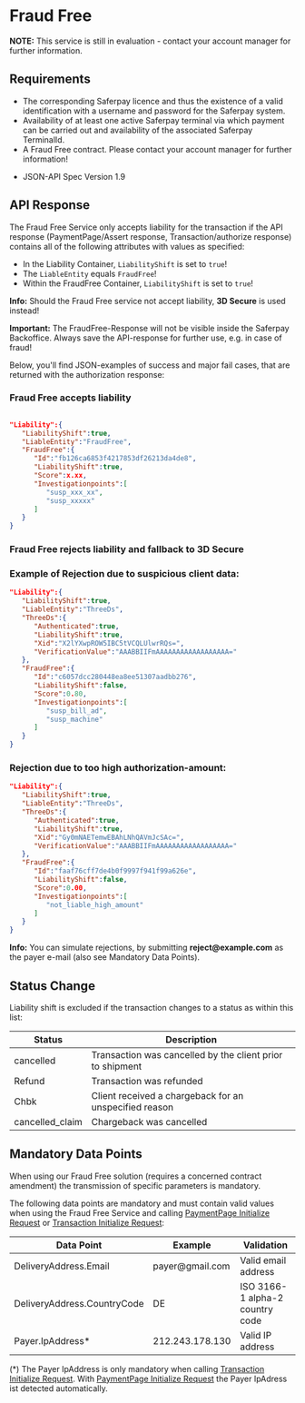 # Fraud Free

<div class="warning">
  <p><strong>NOTE:</strong> This service is still in evaluation - contact your account manager for further information.</p>
</div>

## <a name="ff-req"></a> Requirements

* The corresponding Saferpay licence and thus the existence of a valid identification with a username and password for the Saferpay system.
* Availability of at least one active Saferpay terminal via which payment can be carried out and availability of the associated Saferpay TerminalId.
* A Fraud Free contract. Please contact your account manager for further information!
+ JSON-API Spec Version 1.9

## <a name="ff-response"></a> API Response
  
The Fraud Free Service only accepts liability for the transaction if the API response (PaymentPage/Assert response, Transaction/authorize response) contains all of the following attributes with values as specified:
-	In the Liability Container, `LiabilityShift` is set to `true`!
-	The `LiableEntity` equals `FraudFree`!
-	Within the FraudFree Container, `LiabilityShift` is set to `true`!


<div class="info">
  <p><strong>Info:</strong> Should the Fraud Free service not accept liability, <strong>3D Secure</strong> is used instead!</p>
</div>
<div class="warning">
  <p><strong>Important:</strong> The FraudFree-Response will not be visible inside the Saferpay Backoffice. Always save the API-response for further use, e.g. in case of fraud!</p>
</div>

Below, you'll find JSON-examples of success and major fail cases, that are returned with the authorization response:

### Fraud Free accepts liability

```json

"Liability":{ 
   "LiabilityShift":true,
   "LiableEntity":"FraudFree",
   "FraudFree":{ 
      "Id":"fb126ca6853f4217853df26213da4de8",
      "LiabilityShift":true,
      "Score":x.xx,
      "Investigationpoints":[ 
         "susp_xxx_xx",
         "susp_xxxxx"
      ]
   }
}

```

### Fraud Free rejects liability and fallback to 3D Secure

### Example of Rejection due to suspicious client data:

```json
"Liability":{ 
   "LiabilityShift":true,
   "LiableEntity":"ThreeDs",
   "ThreeDs":{ 
      "Authenticated":true,
      "LiabilityShift":true,
      "Xid":"X2lYXwpROW5IBC5tVCQLUlwrRQs=",
      "VerificationValue":"AAABBIIFmAAAAAAAAAAAAAAAAAA="
   },
   "FraudFree":{ 
      "Id":"c6057dcc280448ea8ee51307aadbb276",
      "LiabilityShift":false,
      "Score":0.80,
      "Investigationpoints":[ 
         "susp_bill_ad",
         "susp_machine"
      ]
   }
}
```

### Rejection due to too high authorization-amount:

```json
"Liability":{ 
   "LiabilityShift":true,
   "LiableEntity":"ThreeDs",
   "ThreeDs":{ 
      "Authenticated":true,
      "LiabilityShift":true,
      "Xid":"Gy0mNAETemwEBAhLNhQAVmJcSAc=",
      "VerificationValue":"AAABBIIFmAAAAAAAAAAAAAAAAAA="
   },
   "FraudFree":{ 
      "Id":"faaf76cff7de4b0f9997f941f99a626e",
      "LiabilityShift":false,
      "Score":0.00,
      "Investigationpoints":[ 
         "not_liable_high_amount"
      ]
   }
}
```
<div class="info">
  <p><strong>Info:</strong> You can simulate rejections, by submitting <strong>reject@example.com</strong> as the payer e-mail (also see Mandatory Data Points).</p>
</div>

## <a name="ff-status"></a> Status Change

Liability shift is excluded if the transaction changes to a status as within this list:

<table class="table table-striped table-hover">
  <thead>
    <tr>
      <th>Status</th>
      <th>Description</th>
    </tr>
  </thead>
  <tbody>
    <tr>
      <td>cancelled</td>
      <td>Transaction was cancelled by the client prior to shipment</td>
    </tr>
    <tr>
      <td>Refund</td>
      <td>Transaction was refunded</td>
    </tr>
    <tr>
      <td>Chbk</td>
      <td>Client received a chargeback for an unspecified reason</td>
    </tr>
    <tr>
      <td>cancelled_claim</td>
      <td>Chargeback was cancelled</td>
    </tr>
  </tbody>
</table>


## <a name="ff-mandatory"></a> Mandatory Data Points

When using our Fraud Free solution (requires a concerned contract amendment) the transmission of specific parameters is mandatory.

The following data points are mandatory and must contain valid values when using the Fraud Free Service and calling [PaymentPage Initialize Request](https://saferpay.github.io/jsonapi/index.html#Payment_v1_PaymentPage_Initialize) or [Transaction Initialize Request](https://saferpay.github.io/jsonapi/index.html#Payment_v1_Transaction_Initialize):

<table class="table table-striped table-hover">
  <thead>
    <tr>
      <th>Data Point</th>
      <th>Example</th>
      <th>Validation</th>
    </tr>
  </thead>
  <tbody>
    <tr>
      <td>DeliveryAddress.Email</td>
      <td>payer@gmail.com</td>
      <td>Valid email address</td>
    </tr>
    <tr>
      <td>DeliveryAddress.CountryCode</td>
      <td> DE</td>
      <td> ISO 3166-1 alpha-2 country code</td>
    </tr>
    <tr>
      <td>Payer.IpAddress*</td>
      <td>212.243.178.130 </td>
      <td> Valid IP address</td>
    </tr>
  </tbody>
</table>

(*) The Payer IpAddress is only mandatory when calling [Transaction Initialize Request](https://saferpay.github.io/jsonapi/index.html#Payment_v1_Transaction_Initialize). With [PaymentPage Initialize Request](https://saferpay.github.io/jsonapi/index.html#Payment_v1_PaymentPage_Initialize) the Payer IpAdress ist detected automatically.


